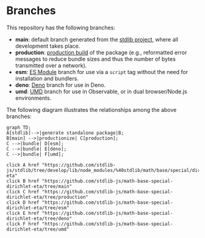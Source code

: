 <!--

@license Apache-2.0

Copyright (c) 2022 The Stdlib Authors.

Licensed under the Apache License, Version 2.0 (the "License");
you may not use this file except in compliance with the License.
You may obtain a copy of the License at

    http://www.apache.org/licenses/LICENSE-2.0

Unless required by applicable law or agreed to in writing, software
distributed under the License is distributed on an "AS IS" BASIS,
WITHOUT WARRANTIES OR CONDITIONS OF ANY KIND, either express or implied.
See the License for the specific language governing permissions and
limitations under the License.

-->

# Branches

This repository has the following branches:

-   **main**: default branch generated from the [stdlib project][stdlib-url], where all development takes place.
-   **production**: [production build][production-url] of the package (e.g., reformatted error messages to reduce bundle sizes and thus the number of bytes transmitted over a network).
-   **esm**: [ES Module][esm-url] branch for use via a `script` tag without the need for installation and bundlers.
-   **deno**: [Deno][deno-url] branch for use in Deno.
-   **umd**: [UMD][umd-url] branch for use in Observable, or in dual browser/Node.js environments.

The following diagram illustrates the relationships among the above branches:

```mermaid
graph TD;
A[stdlib]-->|generate standalone package|B;
B[main] -->|productionize| C[production];
C -->|bundle| D[esm];
C -->|bundle| E[deno];
C -->|bundle| F[umd];

click A href "https://github.com/stdlib-js/stdlib/tree/develop/lib/node_modules/%40stdlib/math/base/special/dirichlet-eta"
click B href "https://github.com/stdlib-js/math-base-special-dirichlet-eta/tree/main"
click C href "https://github.com/stdlib-js/math-base-special-dirichlet-eta/tree/production"
click D href "https://github.com/stdlib-js/math-base-special-dirichlet-eta/tree/esm"
click E href "https://github.com/stdlib-js/math-base-special-dirichlet-eta/tree/deno"
click F href "https://github.com/stdlib-js/math-base-special-dirichlet-eta/tree/umd"
```

[stdlib-url]: https://github.com/stdlib-js/stdlib/tree/develop/lib/node_modules/%40stdlib/math/base/special/dirichlet-eta
[production-url]: https://github.com/stdlib-js/math-base-special-dirichlet-eta/tree/production
[deno-url]: https://github.com/stdlib-js/math-base-special-dirichlet-eta/tree/deno
[umd-url]: https://github.com/stdlib-js/math-base-special-dirichlet-eta/tree/umd
[esm-url]: https://github.com/stdlib-js/math-base-special-dirichlet-eta/tree/esm